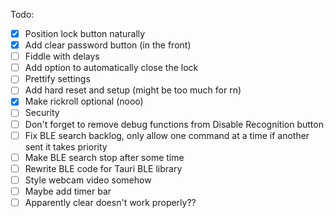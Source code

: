 Todo:

- [x] Position lock button naturally
- [x] Add clear password button (in the front)
- [ ] Fiddle with delays
- [ ] Add option to automatically close the lock
- [ ] Prettify settings
- [ ] Add hard reset and setup (might be too much for rn)
- [x] Make rickroll optional (nooo)
- [ ] Security
- [ ] Don't forget to remove debug functions from Disable Recognition button
- [ ] Fix BLE search backlog, only allow one command at a time if another sent it takes priority
- [ ] Make BLE search stop after some time
- [ ] Rewrite BLE code for Tauri BLE library
- [ ] Style webcam video somehow
- [ ] Maybe add timer bar
- [ ] Apparently clear doesn't work properly??